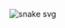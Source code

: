 ![snake svg](https://github.com/YOUR_USERNAME/YOUR_USERNAME/blob/output/github-contribution-grid-snake.svg)
